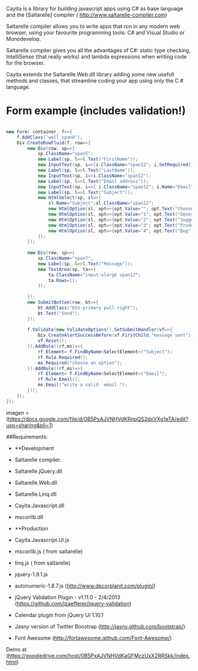 Cayita is a library for building javascript apps using C#  as base language and the [Saltarelle] compiler ( http://www.saltarelle-compiler.com)

Saltarelle compiler allows you to write apps  that run in any modern web browser, using your favourite programming tools:  C# and Visual Studio or Monodevelop.

Saltarelle compiler gives you  all the advantages of C#:  static type checking, IntelliSense (that really works) and lambda expressions when writing code for the browser. 

Cayita extends the Saltarelle.Web.dll  library adding some new usefull methods and classes, that streamline  coding your app  using only the C # language.

Form  example (includes validation!)
=========================== 

```csharp

new Form( container, f=>{  
    f.AddClass("well span8");  
    Div.CreateRowFluid(f, row=>{  
        new Div(row, sp=>{  
            sp.ClassName="span5";  
            new Label(sp, l=>l.Text("FirstName"));  
            new InputText(sp, i=>{i.ClassName="span12"; i.SetRequired();});  
            new Label(sp, l=>l.Text("LastName"));  
            new InputText(sp, i=>i.ClassName="span12");  
            new Label(sp, l=>l.Text("Email address"));  
            new InputText(sp, i=>{ i.ClassName="span12"; i.Name="Email"; });  
            new Label(sp, l=>l.Text("Subject"));  
            new HtmlSelect(sp, sl=>{  
                sl.Name="Subject";sl.ClassName="span12";  
                new HtmlOption(sl, opt=>{opt.Value=""; opt.Text("Choose One:");});  
                new HtmlOption(sl, opt=>{opt.Value="1"; opt.Text("General Customer Service");});  
                new HtmlOption(sl, opt=>{opt.Value="2"; opt.Text("Suggestions");});  
                new HtmlOption(sl, opt=>{opt.Value="3"; opt.Text("Product Support");});  
                new HtmlOption(sl, opt=>{opt.Value="4"; opt.Text("Bug");});  
            });  
        });  
          
        new Div(row, sp=>{  
            sp.ClassName="span7";  
            new Label(sp, l=>l.Text("Message"));  
            new TextArea(sp, ta=>{  
                ta.ClassName="input-xlarge span12";  
                ta.Rows=11;  
            });  
              
        });  
        new SubmitButton(row, bt=>{  
            bt.AddClass("btn-primary pull-right");  
            bt.Text("Send");  
        });  
          
        f.Validate(new ValidateOptions().SetSubmitHandler(vf=>{  
            Div.CreateAlertSuccessBefore(vf.FirstChild,"message sent");  
            vf.Reset();  
        }).AddRule((rf,ms)=>{  
            rf.Element= f.FindByName<SelectElement>("Subject");  
            rf.Rule.Required();  
            ms.Required("choose an option");  
        }).AddRule((rf,ms)=>{  
            rf.Element= f.FindByName<SelectElement>("Email");  
            rf.Rule.Email();  
            ms.Email("write a valid  email ");  
        }));  
    });  
});  
```
imagen = (https://docs.google.com/file/d/0B5PxAJVNHVdKRnpQS2dxVXg1eTA/edit?usp=sharing&pli=1)

##Requirements:
* **Development
* Saltarelle compiler.
* Saltarelle.jQuery.dll 
* Saltarelle.Web.dll
* Saltarelle.Linq.dll
* Cayita.Javascript.dll
* mscorlib.dll

* **Production
* Cayita.Javascript.UI.js
* mscorlib.js ( from saltarelle)
* linq.js ( from saltarelle)
* jquery-1.9.1.js
* autonumeric-1.8.7.js (http://www.decorplanit.com/plugin/)
* jQuery Validation Plugin - v1.11.0 - 2/4/2013  (https://github.com/jzaefferer/jquery-validation)
* Calendar plugin from jQuery UI 1.10.1
* Jasny version of Twitter Boostrap (http://jasny.github.com/bootstrap/)
* Font Awesome (http://fortawesome.github.com/Font-Awesome/)


Demo at (https://googledrive.com/host/0B5PxAJVNHVdKaGFMczUxX2RRSkk/index.html)

